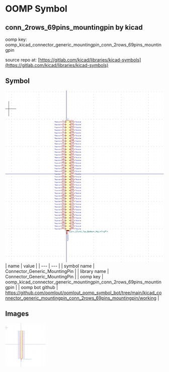# OOMP Symbol  
## conn_2rows_69pins_mountingpin  by kicad  
  
oomp key: oomp_kicad_connector_generic_mountingpin_conn_2rows_69pins_mountingpin  
  
source repo at: [https://gitlab.com/kicad/libraries/kicad-symbols](https://gitlab.com/kicad/libraries/kicad-symbols)  
## Symbol  
  
[![working.png](working_600.png)](working.png)  
| name | value | 
| --- | --- | 
| symbol name | Connector_Generic_MountingPin | 
| library name | Connector_Generic_MountingPin | 
| oomp key | oomp_kicad_connector_generic_mountingpin_conn_2rows_69pins_mountingpin | 
| oomp bot github | https://github.com/oomlout/oomlout_oomp_symbol_bot/tree/main/kicad_connector_generic_mountingpin_conn_2rows_69pins_mountingpin/working | 
## Images  
  
[![working.png](working_140.png)](working.png)  
